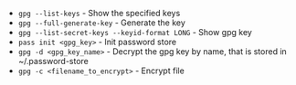 * `gpg --list-keys` - Show the specified keys
* `gpg --full-generate-key` - Generate the key
* `gpg --list-secret-keys --keyid-format LONG` - Show gpg key
* `pass init <gpg_key>` - Init password store
* `gpg -d <gpg_key_name>` - Decrypt the gpg key by name, that is stored in ~/.password-store
* `gpg -c <filename_to_encrypt>` - Encrypt file
